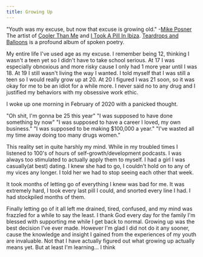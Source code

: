 ```yaml
---
title: Growing Up
---
```


"Youth was my excuse, but now that excuse is growing old." -[Mike Posner](https://open.spotify.com/artist/2KsP6tYLJlTBvSUxnwlVWa?si=_1wGaJJsQMKRZXBAKOLJgw)
The artist of [Cooler Than Me](https://open.spotify.com/track/2V4bv1fNWfTcyRJKmej6Sj?si=d04543d07a2c4703) and [I Took A Pill In Ibiza](https://open.spotify.com/track/1MtUq6Wp1eQ8PC6BbPCj8P?si=c04b460e8a7c4adb).
[Teardrops and Balloons](https://open.spotify.com/album/0Neg41qXHsWHsA6Q7KY44P?si=eD3UR8zOSj-KnldWj3a6Tw) is a profound album of spoken poetry.
<!--more-->

My entire life I've used age as my excuse.
I remember being 12, thinking I wasn't a teen yet so I didn't have to take school serious.
At 17 I was especially obnoxious and more risky cause I only had 1 more year until I was 18.
At 19 I still wasn't living the way I wanted. 
I told myself that I was still a teen so I would really grow up at 20.
At 20 I figured I was 21 soon, so it was okay for me to be an idiot for a while more.
I never said no to any drug and I justified my behaviors with my obsessive work ethic.

I woke up one morning in February of 2020 with a panicked thought. 

"Oh shit, I'm gonna be 25 this year"
"I was supposed to have done something by now"
"I was supposed to have a career I loved, my own business."
"I was supposed to be making $100,000 a year."
"I've wasted all my time away doing too many drugs women."

This reality set in quite harshly my mind.
While in my troubled times I listened to 100's of hours of self-growth/development podcasts.
I was always too stimulated to actually apply them to myself.
I had a girl I was casually(at best) dating. 
I knew she had to go, I couldn't hold on to any of my vices any longer.
I told her we had to stop seeing each other that week. 

It took months of letting go of everything I knew was bad for me.
It was extremely hard, I took every last pill I could, and snorted every line I had.
I had stockpiled months of them. 

Finally letting go of it all left me drained, tired, confused, and my mind was frazzled for a while to say the least. 
I thank God every day for the family I'm blessed with supporting me while I get back to normal.
Growing up was the best decision I've ever made. 
However I'm glad I did not do it any sooner, cause the knowledge and insight I gained from the experiences of my youth are invaluable.
Not that I have actually figured out what growing up actually means yet.
But at least I'm learning... I think

